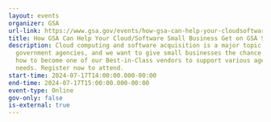 ```yaml
---
layout: events
organizer: GSA
url-link: https://www.gsa.gov/events/how-gsa-can-help-your-cloudsoftware-small-business-get-on-gsa-schedule-71724
title: How GSA Can Help Your Cloud/Software Small Business Get on GSA Schedule
description: Cloud computing and software acquisition is a major topic for
  government agencies, and we want to give small businesses the chance to learn
  how to become one of our Best-in-Class vendors to support various agency
  needs. Register now to attend.
start-time: 2024-07-17T14:00:00.000-00:00
end-time: 2024-07-17T15:00:00.000-00:00
event-type: Online
gov-only: false
is-external: true
---
```

